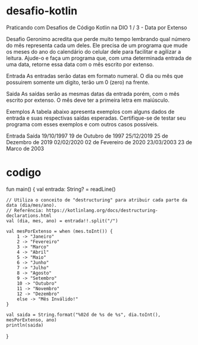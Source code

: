 # desafio-kotlin

Praticando com Desafios de Código Kotlin na DIO
1 / 3 - Data por Extenso

Desafio
Geronimo acredita que perde muito tempo lembrando qual número do mês representa cada um deles. Ele precisa de um programa que mude os meses do ano do calendário do celular dele para facilitar e agilizar a leitura. Ajude-o e faça um programa que, com uma determinada entrada de uma data, retorne essa data com o mês escrito por extenso.

Entrada
As entradas serão datas em formato numeral. O dia ou mês que possuirem somente um digito, terão um 0 (zero) na frente.

Saida
As saídas serão as mesmas datas da entrada porém, com o mês escrito por extenso. O mês deve ter a primeira letra em maiúsculo.

Exemplos
A tabela abaixo apresenta exemplos com alguns dados de entrada e suas respectivas saídas esperadas. Certifique-se de testar seu programa com esses exemplos e com outros casos possíveis.

Entrada	     Saída
19/10/1997	19 de Outubro de 1997
25/12/2019	25 de Dezembro de 2019
02/02/2020	02 de Fevereiro de 2020
23/03/2003	23 de Marco de 2003

# codigo 

fun main() {
    val entrada: String? = readLine()
    
    // Utiliza o conceito de "destructuring" para atribuir cada parte da data (dia/mes/ano).
    // Referência: https://kotlinlang.org/docs/destructuring-declarations.html
    val (dia, mes, ano) = entrada!!.split("/")
    
    val mesPorExtenso = when (mes.toInt()) {
        1 -> "Janeiro"
        2 -> "Fevereiro"
        3 -> "Marco"
        4 -> "Abril"
        5 -> "Maio"
        6 -> "Junho"
        7 -> "Julho"
        8 -> "Agosto"
        9 -> "Setembro"
        10 -> "Outubro"
        11 -> "Novembro"
        12 -> "Dezembro"
        else -> "Mês Inválido!"
    }
    
    val saida = String.format("%02d de %s de %s", dia.toInt(), mesPorExtenso, ano)
    println(saida)
}
